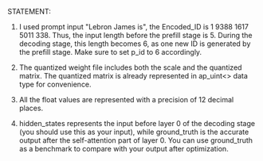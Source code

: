 STATEMENT:
1. I used prompt input "Lebron James is", the Encoded_ID is 1 9388 1617 5011 338. Thus, the input length before the prefill stage is 5. During the decoding stage, this length becomes 6, as one new ID is generated by the prefill stage. Make sure to set p_id to 6 accordingly.

2. The quantized weight file includes both the scale and the quantized matrix. The quantized matrix is already represented in ap_uint<> data type for convenience.

3. All the float values are represented with a precision of 12 decimal places.

4. hidden_states represents the input before layer 0 of the decoding stage (you should use this as your input), while ground_truth is the accurate output after the self-attention part of layer 0. You can use ground_truth as a benchmark to compare with your output after optimization.
